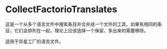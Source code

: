 # CollectFactorioTranslates
这是一个从多个语言文件中搜索条目并合并成一个文件的工具，如果有相同的条目，它们会排列在一起，理论上应该选择一个保留，多出来的需要移除。

适用于异星工厂的语言文件。
